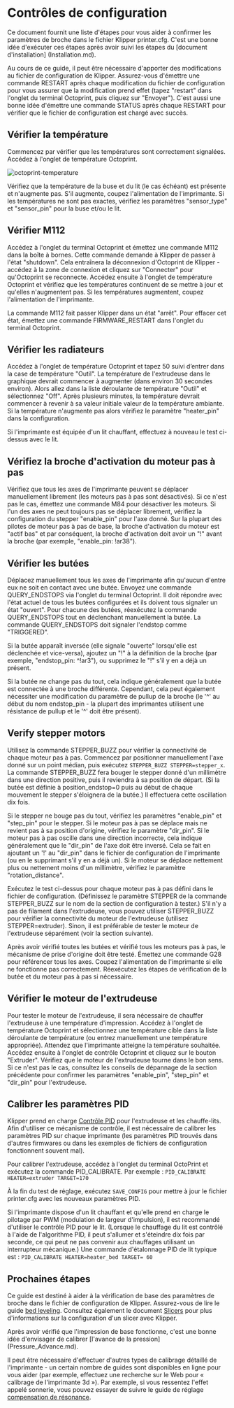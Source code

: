 ﻿# Contrôles de configuration

Ce document fournit une liste d'étapes pour vous aider à confirmer les paramètres de broche dans le fichier Klipper printer.cfg. C'est une bonne idée d'exécuter ces étapes après avoir suivi les étapes du [document d'installation] (Installation.md).

Au cours de ce guide, il peut être nécessaire d'apporter des modifications au fichier de configuration de Klipper. Assurez-vous d'émettre une commande RESTART après chaque modification du fichier de configuration pour vous assurer que la modification prend effet (tapez "restart" dans l'onglet du terminal Octoprint, puis cliquez sur "Envoyer"). C'est aussi une bonne idée d'émettre une commande STATUS après chaque RESTART pour vérifier que le fichier de configuration est chargé avec succès.

## Vérifier la température

Commencez par vérifier que les températures sont correctement signalées. Accédez à l'onglet de température Octoprint.

![octoprint-temperature](img/octoprint-temperature.png)

Vérifiez que la température de la buse et du lit (le cas échéant) est présente et n'augmente pas. S'il augmente, coupez l'alimentation de l'imprimante. Si les températures ne sont pas exactes, vérifiez les paramètres "sensor_type" et "sensor_pin" pour la buse et/ou le lit.

## Vérifier M112

Accédez à l'onglet du terminal Octoprint et émettez une commande M112 dans la boîte à bornes. Cette commande demande à Klipper de passer à l'état "shutdown". Cela entraînera la déconnexion d'Octoprint de Klipper - accédez à la zone de connexion et cliquez sur "Connecter" pour qu'Octoprint se reconnecte. Accédez ensuite à l'onglet de température Octoprint et vérifiez que les températures continuent de se mettre à jour et qu'elles n'augmentent pas. Si les températures augmentent, coupez l'alimentation de l'imprimante.

La commande M112 fait passer Klipper dans un état "arrêt". Pour effacer cet état, émettez une commande FIRMWARE_RESTART dans l'onglet du terminal Octoprint.

## Vérifier les radiateurs

Accédez à l'onglet de température Octoprint et tapez 50 suivi d’entrer dans la case de température "Outil". La température de l'extrudeuse dans le graphique devrait commencer à augmenter (dans environ 30 secondes environ). Alors
allez dans la liste déroulante de température "Outil" et sélectionnez "Off". Après plusieurs minutes, la température devrait commencer à revenir à sa valeur initiale valeur de la température ambiante. Si la température n'augmente pas alors vérifiez le paramètre "heater_pin" dans la configuration.

Si l'imprimante est équipée d'un lit chauffant, effectuez à nouveau le test ci-dessus avec le lit.

## Vérifiez la broche d'activation du moteur pas à pas

Vérifiez que tous les axes de l'imprimante peuvent se déplacer manuellement librement (les moteurs pas à pas sont désactivés). Si ce n'est pas le cas, émettez une commande M84 pour désactiver les moteurs. Si l'un des axes ne peut toujours pas se déplacer librement, vérifiez la configuration du stepper "enable_pin" pour l'axe donné. Sur la plupart des pilotes de moteur pas à pas de base, la broche d'activation du moteur est "actif bas" et par conséquent, la broche d'activation doit avoir un "!" avant la broche (par exemple, "enable_pin: !ar38").

## Vérifier les butées

Déplacez manuellement tous les axes de l'imprimante afin qu'aucun d'entre eux ne soit en contact avec une butée. Envoyez une commande QUERY_ENDSTOPS via l'onglet du terminal Octoprint. Il doit répondre avec l'état actuel de tous les butées configurées et ils doivent tous signaler un état "ouvert". Pour chacune des butées, réexécutez la commande QUERY_ENDSTOPS tout en déclenchant manuellement la butée. La commande QUERY_ENDSTOPS doit signaler l'endstop comme "TRIGGERED".

Si la butée apparaît inversée (elle signale "ouverte" lorsqu'elle est déclenchée et vice-versa), ajoutez un "!" à la définition de la broche (par exemple, "endstop_pin: ^!ar3"), ou supprimez le "!" s'il y en a déjà un présent.

Si la butée ne change pas du tout, cela indique généralement que la butée est connectée à une broche différente. Cependant, cela peut également nécessiter une modification du paramètre de pullup de la broche (le '^' au début du nom endstop_pin - la plupart des imprimantes utilisent une résistance de pullup et le '^' doit être présent).

## Verify stepper motors

Utilisez la commande STEPPER_BUZZ pour vérifier la connectivité de chaque moteur pas à pas. Commencez par positionner manuellement l'axe donné sur un point médian, puis exécutez `STEPPER_BUZZ STEPPER=stepper_x`. La commande STEPPER_BUZZ fera bouger le stepper donné d'un millimètre dans une direction positive, puis il reviendra à sa position de départ. (Si la butée est définie à position_endstop=0
puis au début de chaque mouvement le stepper s'éloignera de la butée.) Il effectuera cette oscillation dix fois.

Si le stepper ne bouge pas du tout, vérifiez les paramètres "enable_pin" et "step_pin" pour le stepper. Si le moteur pas à pas se déplace mais ne revient pas à sa position d'origine, vérifiez le paramètre "dir_pin". Si le moteur pas à pas oscille dans une direction incorrecte, cela indique généralement que le "dir_pin" de l'axe doit être inversé. Cela se fait en ajoutant un '!' au "dir_pin" dans le fichier de configuration de l'imprimante (ou en le supprimant s'il y en a déjà un). Si le moteur se déplace nettement plus ou nettement moins d'un millimètre, vérifiez le paramètre "rotation_distance".

Exécutez le test ci-dessus pour chaque moteur pas à pas défini dans le fichier de configuration. (Définissez le paramètre STEPPER de la commande STEPPER_BUZZ sur le nom de la section de configuration à tester.) S'il n'y a pas de filament dans l'extrudeuse, vous pouvez utiliser STEPPER_BUZZ pour vérifier la connectivité du moteur de l'extrudeuse (utilisez STEPPER=extruder). Sinon, il est préférable de tester le moteur de l'extrudeuse séparément (voir la section suivante).

Après avoir vérifié toutes les butées et vérifié tous les moteurs pas à pas, le mécanisme de prise d'origine doit être testé. Émettez une commande G28 pour référencer tous les axes. Coupez l'alimentation de l'imprimante si elle ne fonctionne pas correctement. Réexécutez les étapes de vérification de la butée et du moteur pas à pas si nécessaire.

## Vérifier le moteur de l'extrudeuse

Pour tester le moteur de l'extrudeuse, il sera nécessaire de chauffer l'extrudeuse à une température d'impression. Accédez à l'onglet de température Octoprint et sélectionnez une température cible dans la liste déroulante de température (ou entrez manuellement une température appropriée). Attendez que l'imprimante atteigne la température souhaitée. Accédez ensuite à l'onglet de contrôle Octoprint et cliquez sur le bouton "Extruder". Vérifiez que le moteur de l'extrudeuse tourne dans le bon sens. Si ce n'est pas le cas, consultez les conseils de dépannage de la section précédente pour confirmer les paramètres "enable_pin", "step_pin" et "dir_pin" pour l'extrudeuse.

## Calibrer les paramètres PID

Klipper prend en charge
[Contrôle PID](https://en.wikipedia.org/wiki/PID_controller) pour l'extrudeuse et les chauffe-lits. Afin d'utiliser ce mécanisme de contrôle, il est nécessaire de calibrer les paramètres PID sur chaque imprimante (les paramètres PID trouvés dans d'autres firmwares ou dans les exemples de fichiers de configuration fonctionnent souvent mal).

Pour calibrer l'extrudeuse, accédez à l'onglet du terminal OctoPrint et exécutez la commande PID_CALIBRATE. Par exemple : `PID_CALIBRATE HEATER=extruder TARGET=170`

À la fin du test de réglage, exécutez `SAVE_CONFIG` pour mettre à jour le fichier printer.cfg avec les nouveaux paramètres PID.

Si l'imprimante dispose d'un lit chauffant et qu'elle prend en charge le pilotage par PWM (modulation de largeur d'impulsion), il est recommandé d'utiliser le contrôle PID pour le lit. (Lorsque le chauffage du lit est contrôlé à l'aide de l'algorithme PID, il peut s'allumer et s'éteindre dix fois par seconde, ce qui peut ne pas convenir aux chauffages utilisant un interrupteur mécanique.) Une commande d'étalonnage PID de lit typique est : `PID_CALIBRATE HEATER=heater_bed TARGET= 60`

## Prochaines étapes

Ce guide est destiné à aider à la vérification de base des paramètres de broche dans le fichier de configuration de Klipper. Assurez-vous de lire le guide [bed leveling](Bed_Level.md). Consultez également le document [Slicers](Slicers.md) pour plus d'informations sur la configuration d'un slicer avec Klipper.

Après avoir vérifié que l'impression de base fonctionne, c'est une bonne idée d'envisager de calibrer [l'avance de la pression] (Pressure_Advance.md).

Il peut être nécessaire d'effectuer d'autres types de calibrage détaillé de l'imprimante - un certain nombre de guides sont disponibles en ligne pour vous aider (par exemple, effectuez une recherche sur le Web pour « calibrage de l'imprimante 3d »). Par exemple, si vous ressentez l'effet appelé sonnerie, vous pouvez essayer de suivre le guide de réglage [compensation de résonance](Resonance_Compensation.md).
